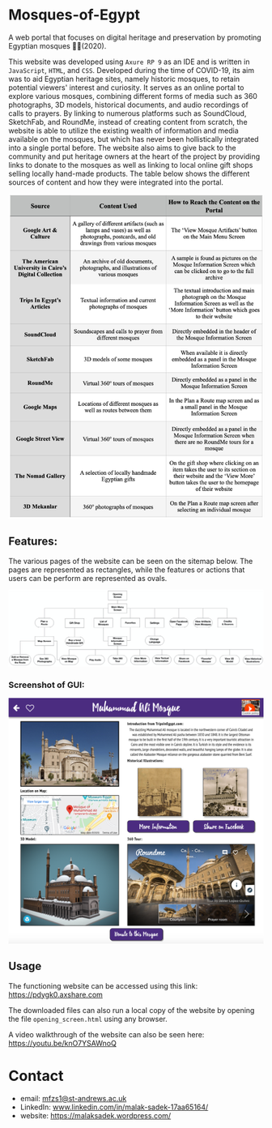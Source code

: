 # Mosques-of-Egypt
A web portal that focuses on digital heritage and preservation by promoting Egyptian mosques 🕌🏺(2020).

This website was developed using `Axure RP 9` as an IDE and is written in `JavaScript`, `HTML`, and `CSS`. Developed during the time of COVID-19, its aim was to aid Egyptian heritage sites, namely historic mosques, to retain potential viewers' interest and curiosity. It serves as an online portal to explore various mosques, combining different forms of media such as 360 photographs, 3D models, historical documents, and audio recordings of calls to prayers. By linking to numerous platforms such as SoundCloud, SketchFab, and RoundMe, instead of creating content from scratch, the website is able to utilize the existing wealth of information and media available on the mosques, but which has never been hollistically integrated into a single portal before. The website also aims to give back to the community and put heritage owners at the heart of the project by providing links to donate to the mosques as well as linking to local online gift shops selling locally hand-made products. The table below shows the different sources of content and how they were integrated into the portal.

![picture alt](https://github.com/MalakSadek/Mosques-of-Egypt/blob/master/sources.png "Sources")

## Features:
The various pages of the website can be seen on the sitemap below. The pages are represented as rectangles, while the features or actions that users can be perform are represented as ovals.

![picture alt](https://github.com/MalakSadek/Mosques-of-Egypt/blob/master/sitemap.png "Sitemap")

### Screenshot of GUI:

![picture alt](https://github.com/MalakSadek/Mosques-of-Egypt/blob/master/Screenshot.png "Screenshot of GUI")

## Usage

The functioning website can be accessed using this link: https://pdygk0.axshare.com

The downloaded files can also run a local copy of the website by opening the file `opening_screen.html` using any browser.

A video walkthrough of the website can also be seen here: https://youtu.be/knO7YSAWnoQ

# Contact

* email: mfzs1@st-andrews.ac.uk
* LinkedIn: www.linkedin.com/in/malak-sadek-17aa65164/
* website: https://malaksadek.wordpress.com/
